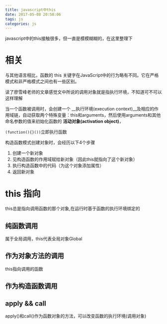 ```yaml
---
title: javascript中this
date: 2017-05-08 20:58:06
tags: js
categories: js
---
```


javascript中的this接触很多，但一直是模模糊糊的，在这里整理下

# 相关 #

与其他语言相比，函数的 this 关键字在JavaScript中的行为略有不同。它在严格模式和非严格模式之间也有一些区别。

读了廖雪峰老师的文章感觉文中所说的调用对象就是指执行环境，不知道可不可以这样理解

当一个函数被调用时，会创建一个 __执行环境(execution context)__及相应的作用域链，自动获取两个特殊变量：this和arguments，然后使用arguments和其他命名参数的值来初始化函数的 **活动对象(activation object)**，

`(function(){}())`立即执行函数

构造函数模式创建对象时，会经历以下4个步骤

1. 创建一个新对象
2. 见构造函数的作用域赋给新对象（因此this就指向了这个新对象）
3. 执行构造函数中的代码（为这个对象添加属性）
4. 返回新对象


# this 指向 #
this总是指向调用函数的那个对象,在运行时基于函数的执行环境绑定的

## 纯函数调用 ##
属于全局调用，this代表全局对象Global

    
## 作为对象方法的调用 ##

this指向调用的函数

## 作为构造函数调用 ##

## apply && call ##

apply()和call()作为函数对象的方法，可以改变函数的执行环境(调用对象)




